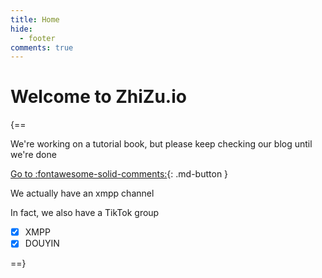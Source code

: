 ```yaml
---
title: Home
hide:
  - footer
comments: true
---
```

# Welcome to ZhiZu.io

{==

We're working on a tutorial book, but please keep checking our blog until we're done

[Go to :fontawesome-solid-comments:](blog){: .md-button }

We actually have an xmpp channel

In fact, we also have a TikTok group

 - [x] XMPP
 - [x] DOUYIN

==}
